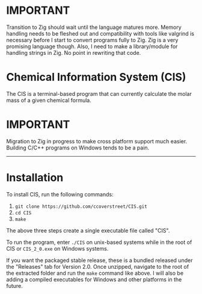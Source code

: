 # IMPORTANT
Transition to Zig should wait until the language matures more. Memory handling needs to be fleshed out and compatibility with tools like valgrind is necessary before I start to convert programs fully to Zig. Zig is a very promising language though. Also, I need to make a library/module for handling strings in Zig. No point in rewriting that code.

# Chemical Information System (CIS)

The CIS is a terminal-based program that can currently calculate the molar mass of a given chemical formula. 

# IMPORTANT

Migration to Zig in progress to make cross platform support much easier. Building C/C++ programs on Windows tends to be a pain.

___
# Installation
To install CIS, run the following commands:
1. `git clone https://github.com/ccoverstreet/CIS.git`
2. `cd CIS`
3. `make`

The above three steps create a single executable file called "CIS". 

To run the program, enter `./CIS` on unix-based systems while in the root of CIS or `CIS_2_0.exe` on Windows systems. 

If you want the packaged stable release, these is a bundled released under the "Releases" tab for Version 2.0. Once unzipped, navigate to the root of the extracted folder and run the `make` command like above. I will also be adding a compiled executables for Windows and other platforms in the future.
